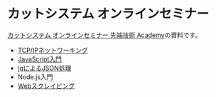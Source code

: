 # カットシステム オンラインセミナー

[カットシステム オンラインセミナー 先端技術 Academy](https://www.cutt.co.jp/lectures/)の資料です。

- [TCP/IPネットワーキング](./TcpIp/README.md)
- [JavaScript入門](./JavaScript/README.md)
- [jqによるJSON処理](./jq/README.md)
- Node.js入門
- [Webスクレイピング](./Scraping/README.md)

